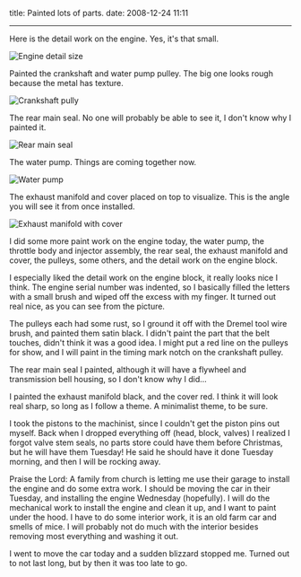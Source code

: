 title: Painted lots of parts.
date: 2008-12-24 11:11

---

Here is the detail work on the engine. Yes, it's that small.

![Engine detail size](/content/geo-metro/engine-detail-size.jpg)

Painted the crankshaft and water pump pulley. The big one looks rough because the metal has texture.

![Crankshaft pully](/content/geo-metro/crankshaft-pully.jpg)

The rear main seal. No one will probably be able to see it, I don't know why I painted it.

![Rear main seal](/content/geo-metro/rear-main-seal.jpg)

The water pump. Things are coming together now.

![Water pump](/content/geo-metro/water-pump.jpg)

The exhaust manifold and cover placed on top to visualize. This is the angle you will see it from once installed.

![Exhaust manifold with cover](/content/geo-metro/exhaust-manifold-cover.jpg)

I did some more paint work on the engine today, the water pump, the throttle body and injector assembly, the rear seal, the exhaust manifold and cover, the pulleys, some others, and the detail work on the engine block.

I especially liked the detail work on the engine block, it really looks nice I think. The engine serial number was indented, so I basically filled the letters with a small brush and wiped off the excess with my finger. It turned out real nice, as you can see from the picture.

The pulleys each had some rust, so I ground it off with the Dremel tool wire brush, and painted them satin black. I didn't paint the part that the belt touches, didn't think it was a good idea. I might put a red line on the pulleys for show, and I will paint in the timing mark notch on the crankshaft pulley.

The rear main seal I painted, although it will have a flywheel and transmission bell housing, so I don't know why I did...

I painted the exhaust manifold black, and the cover red. I think it will look real sharp, so long as I follow a theme. A minimalist theme, to be sure.

I took the pistons to the machinist, since I couldn't get the piston pins out myself. Back when I dropped everything off (head, block, valves) I realized I forgot valve stem seals, no parts store could have them before Christmas, but he will have them Tuesday! He said he should have it done Tuesday morning, and then I will be rocking away.

Praise the Lord: A family from church is letting me use their garage to install the engine and do some extra work. I should be moving the car in their Tuesday, and installing the engine Wednesday (hopefully). I will do the mechanical work to install the engine and clean it up, and I want to paint under the hood. I have to do some interior work, it is an old farm car and smells of mice. I will probably not do much with the interior besides removing most everything and washing it out.

I went to move the car today and a sudden blizzard stopped me. Turned out to not last long, but by then it was too late to go.